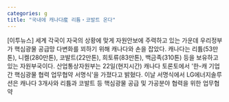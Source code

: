 ```yaml
---
categories: g
title: "국내에 캐나다産 리튬‧코발트 온다"
---
```

[이투뉴스] 세계 각국이 자국의 상황에 맞게 자원안보에 주력하고 있는 가운데 우리정부가 핵심광물 공급망 다변화를 꾀하기 위해 캐나다와 손을 잡았다. 캐나다는 리튬(53만톤), 니켈(280만톤), 코발트(22만톤), 희토류(83만톤), 백금족(310톤) 등을 보유하고 있는 자원부국이다. 산업통상자원부는 22일(현지시간) 캐나다 토론토에서 &#39;한-캐 기업간 핵심광물 협력 업무협약 서명식&#39;을 가졌다고 밝혔다. 이날 서명식에서 LG에너지솔루션은 캐나다 3개사와 리튬과 코발트 등 핵심광물 공급 및 가공분야 협력을 위한 업무협약